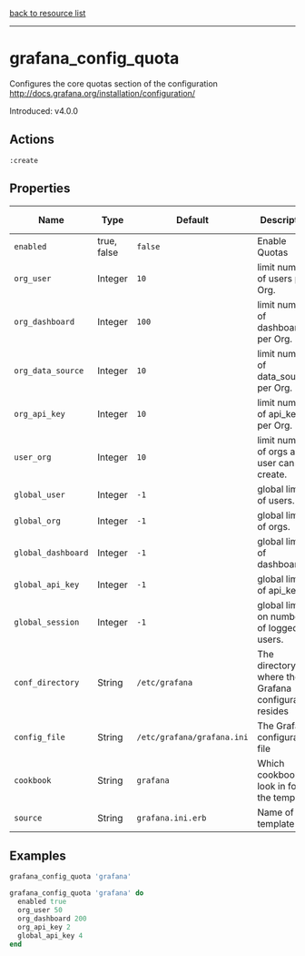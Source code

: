 [back to resource list](https://github.com/sous-chefs/grafana#resources)

---

# grafana_config_quota

Configures the core quotas section of the configuration <http://docs.grafana.org/installation/configuration/>

Introduced: v4.0.0

## Actions

`:create`

## Properties

| Name                      | Type        |  Default                    | Description                                             | Allowed Values
| ------------------------- | ----------- | --------------------------- | ------------------------------------------------------- | --------------- |
| `enabled`                 | true, false | `false`                     | Enable Quotas                                           | true, false
| `org_user`                | Integer     | `10`                        | limit number of users per Org.                          |
| `org_dashboard`           | Integer     | `100`                       | limit number of dashboards per Org.                     |
| `org_data_source`         | Integer     | `10`                        | limit number of data_sources per Org.                   |
| `org_api_key`             | Integer     | `10`                        | limit number of api_keys per Org.                       |
| `user_org`                | Integer     | `10`                        | limit number of orgs a user can create.                 |
| `global_user`             | Integer     | `-1`                        | global limit of users.                                  |
| `global_org`              | Integer     | `-1`                        | global limit of orgs.                                   |
| `global_dashboard`        | Integer     | `-1`                        | global limit of dashboards.                             |
| `global_api_key`          | Integer     | `-1`                        | global limit of api_keys.                               |
| `global_session`          | Integer     | `-1`                        | global limit on number of logged in users.              |
| `conf_directory`          | String      | `/etc/grafana`              | The directory where the Grafana configuration resides   | Valid directory
| `config_file`             | String      | `/etc/grafana/grafana.ini`  | The Grafana configuration file                          | Valid file path
| `cookbook`                | String      | `grafana`                   | Which cookbook to look in for the template              |
| `source`                  | String      | `grafana.ini.erb`           | Name of the template                                    |

## Examples

```ruby
grafana_config_quota 'grafana'
```

```ruby
grafana_config_quota 'grafana' do
  enabled true
  org_user 50
  org_dashboard 200
  org_api_key 2
  global_api_key 4
end
```
